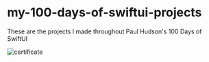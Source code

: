 # my-100-days-of-swiftui-projects

These are the projects I made throughout Paul Hudson's 100 Days of SwiftUI

![certificate](https://user-images.githubusercontent.com/85328038/168903705-b06db2e1-20a9-4de9-b167-f7ab6bd92d17.jpg)

